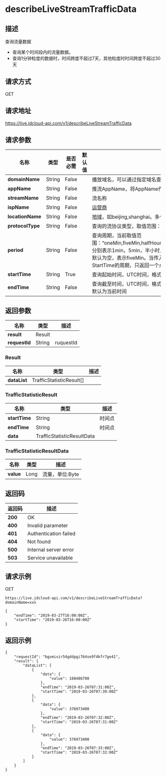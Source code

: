 # describeLiveStreamTrafficData


## 描述
查询流量数据
- 查询某个时间段内的流量数据。
- 查询1分钟粒度的数据时，时间跨度不超过7天，其他粒度时时间跨度不超过30天


## 请求方式
GET

## 请求地址
https://live.jdcloud-api.com/v1/describeLiveStreamTrafficData


## 请求参数
|名称|类型|是否必需|默认值|描述|
|---|---|---|---|---|
|**domainName**|String|False| |播放域名，可以通过指定域名查询该域名下产生的带宽数据。<br>|
|**appName**|String|False| |推流AppName，将AppName作为查询条件时须指定域名。<br>|
|**streamName**|String|False| |流名称<br>|
|**ispName**|String|False| |[运营商](../Reference/Operator.md)<br>|
|**locationName**|String|False| |[地域](../Reference/Region.md)，如beijing,shanghai。多个用逗号分隔<br>|
|**protocolType**|String|False| |查询的流协议类型，取值范围："rtmp,hdl,hls"，多个时以逗号分隔<br>|
|**period**|String|False| |查询周期，当前取值范围：“oneMin,fiveMin,halfHour,hour,twoHour,sixHour,day,followTime”，分别表示1min，5min，半小时，1小时，2小时，6小时，1天，跟随时间。默认为空，表示fiveMin。当传入followTime时，表示按Endtime-StartTime的周期，只返回一个点<br>|
|**startTime**|String|True| |查询起始时间，UTC时间，格式：yyyy-MM-dd'T'HH:mm:ss'Z'<br>|
|**endTime**|String|False| |查询截至时间，UTC时间，格式：yyyy-MM-dd'T'HH:mm:ss'Z'，为空时默认为当前时间<br>|


## 返回参数
|名称|类型|描述|
|---|---|---|
|**result**|Result| |
|**requestId**|String|ruquestId|

### Result
|名称|类型|描述|
|---|---|---|
|**dataList**|TrafficStatisticResult[]| |
### TrafficStatisticResult
|名称|类型|描述|
|---|---|---|
|**startTime**|String|时间点<br>|
|**endTime**|String|时间点<br>|
|**data**|TrafficStatisticResultData| |
### TrafficStatisticResultData
|名称|类型|描述|
|---|---|---|
|**value**|Long|流量，单位:Byte<br>|

## 返回码
|返回码|描述|
|---|---|
|**200**|OK|
|**400**|Invalid parameter|
|**401**|Authentication failed|
|**404**|Not found|
|**500**|Internal server error|
|**503**|Service unavailable|

## 请求示例
GET
```
https://live.jdcloud-api.com/v1/describeLiveStreamTrafficData?domainName=xxx

```
```
{
    "endTime": "2019-03-27T16:00:00Z", 
    "startTime": "2019-03-26T16:00:00Z"
}
```

## 返回示例
```
{
    "requestId": "bgvmivir54gddpgi764se9f4kfr7ge41", 
    "result": {
        "dataList": [
            {
                "data": {
                    "value": 188486700
                }, 
                "endTime": "2019-03-26T07:31:00Z", 
                "startTime": "2019-03-26T07:30:00Z"
            }, 
            {
                "data": {
                    "value": 376973400
                }, 
                "endTime": "2019-03-26T07:32:00Z", 
                "startTime": "2019-03-26T07:31:00Z"
            }, 
            {
                "data": {
                    "value": 376973400
                }, 
                "endTime": "2019-03-26T07:33:00Z", 
                "startTime": "2019-03-26T07:32:00Z"
            }
        ]
    }
}
```
